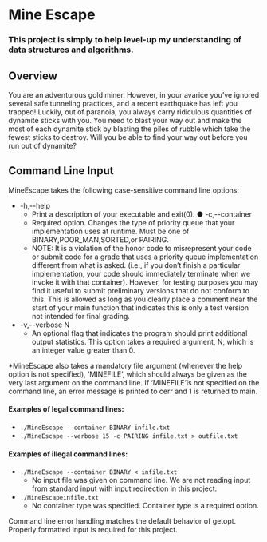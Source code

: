 # Mine Escape

### This project is simply to help level-up my understanding of data structures and algorithms.

## Overview
You are an adventurous gold miner. However, in your avarice you’ve ignored several safe­ tunneling practices, and a recent earthquake has left you trapped! Luckily, out of paranoia, you always carry ridiculous quantities of dynamite sticks with you. You need to blast your way out and make the most of each dynamite stick by blasting the piles of rubble which take the fewest sticks to destroy. Will you be able to find your way out before you run out of dynamite?

## Command Line Input
MineEscape takes the following case-sensitive command line options:
* -h,--help
  * Print a description of your executable and exit(0). ● -c,--container
  * Required option. Changes the type of priority queue that your implementation uses at runtime. Must be one of BINARY,POOR_MAN,SORTED,or PAIRING.
  * NOTE: It is a violation of the honor code to misrepresent your code or submit code for a grade that uses a priority queue implementation different from what is asked. (i.e., if you don’t finish a particular implementation, your code should immediately terminate when we invoke it with that container). However, for testing purposes you may find it useful to submit preliminary versions that do not conform to this. This is allowed as long as you clearly place a comment near the start of your main function that indicates this is only a test version not intended for final grading.
* -v,--verbose N
  * An optional flag that indicates the program should print additional output statistics. This option takes a required argument, N, which is an integer value greater than 0.

*MineEscape also takes a mandatory file argument (whenever the help option is not specified), ‘MINEFILE’, which should always be given as the very last argument on the command line. If ‘MINEFILE’is not specified on the command line, an error message is printed to cerr and 1 is returned to main.

#### Examples of legal command lines:
* `./MineEscape --container BINARY infile.txt`
* `./MineEscape --verbose 15 -c PAIRING infile.txt > outfile.txt`

#### Examples of illegal command lines:
* `./MineEscape --container BINARY < infile.txt`
  * No input file was given on command line. We are not reading input from standard input with input redirection in this project.
* `./MineEscapeinfile.txt`
  * No container type was specified. Container type is a required option.

Command line error handling matches the default behavior of getopt.
Properly formatted input is required for this project. 
